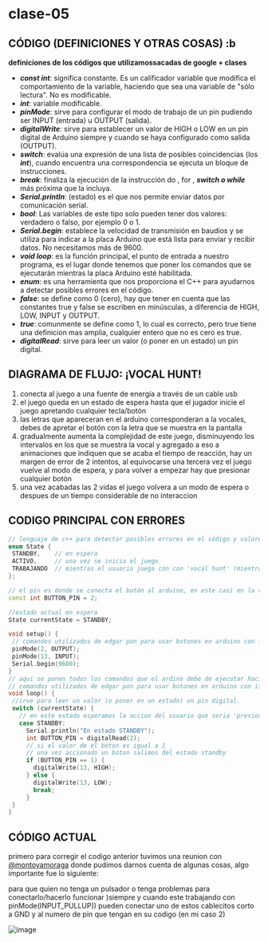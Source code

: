 # clase-05

## CÓDIGO (DEFINICIONES Y OTRAS COSAS) :b

**definiciones de los códigos que utilizamossacadas de google + clases**

- ___const int___: significa constante. Es un calificador variable que modifica el comportamiento de la variable, haciendo que sea una variable de "sólo lectura". No es modificable.
- ___int___: variable modificable.
- ___pinMode___: sirve para configurar el modo de trabajo de un pin pudiendo ser INPUT (entrada) u OUTPUT (salida).
- ___digitalWrite___: sirve para establecer un valor de HIGH o LOW en un pin digital de Arduino siempre y cuando se haya configurado como salida (OUTPUT).
- ___switch___: evalúa una expresión de una lista de posibles coincidencias (los ___int___), cuando encuentra una correspondencia se ejecuta un bloque de instrucciones.
- ___break___: finaliza la ejecución de la instrucción do , for , ___switch o while___ más próxima que la incluya.
- ___Serial.println___: (estado) es el que nos permite enviar datos por comunicación serial.
- ___bool___:  Las variables de este tipo solo pueden tener dos valores: verdadero o falso, por ejemplo 0 o 1.
- ___Serial.begin___:  establece la velocidad de transmisión en baudios y se utiliza para indicar a la placa Arduino que está lista para enviar y recibir datos. No necesitamos más de 9600.
- ___void loop___: es la función principal, el punto de entrada a nuestro programa, es el lugar donde tenemos que poner los comandos que se ejecutarán mientras la placa Arduino esté habilitada.
- ___enum___: es una herramienta que nos proporciona el C++ para ayudarnos a detectar posibles errores en el código.
- ___false___: se define como 0 (cero), hay que tener en cuenta que las constantes true y false se escriben en minúsculas, a diferencia de HIGH, LOW, INPUT y OUTPUT.
- ___true___: comunmente se define como 1, lo cual es correcto, pero true tiene una definicion mas amplia, cualquier entero que no es cero es true.
- ___digitalRead___: sirve para leer un valor (o poner en un estado) un pin digital.

## DIAGRAMA DE FLUJO: ¡VOCAL HUNT!

1. conecta al juego a una fuente de energía a través de un cable usb
2. el juego queda en un estado de espera hasta que el jugador inicie el juego apretando cualquier tecla/botón
3. las letras que apareceran en el arduino corresponderan a la vocales, debes de apretar el botón con la letra que se muestra en la pantalla
4. gradualmente aumenta la complejidad de este juego, disminuyendo los intervalos en los que se muestra la vocal y agregado a eso a animaciones que indiquen que se acaba el tiempo de reacción, hay un margen de error de 2 intentos, al equivocarse una tercera vez el juego vuelve al modo de espera, y para volver a empezar hay que presionar cualquier botón
5. una vez acabadas las 2 vidas el juego volvera  a un modo de espera o despues de un tiempo considerable de no interaccion
  
## CODIGO PRINCIPAL CON ERRORES

 ```c++
// lenguaje de c++ para detectar posibles errores en el código y valores, por lo que lo usamos ahora para definir los estados de nuestro dispopsitivo
enum State {
  STANDBY,    // en espera
  ACTIVO,     // una vez se inicia el juego
  TRABAJANDO  // mientras el usuario juega con con 'vocal hunt' (mientras que este dentro del rango de vidas)
};

// el pin es donde se conecta el botón al arduino, en este casi en la ranura número 2
const int BUTTON_PIN = 2;

//estado actual en espera
State currentState = STANDBY;

void setup() {
  // comandos utilizados de edgar pon para usar botones en arduino con if-else https://edgarpons.com/botones-en-arduino-y-comandos-if-else/
  pinMode(2, OUTPUT);
  pinMode(13, INPUT);
  Serial.begin(9600);
}
// aqui se ponen todos los comandos que el ardino debe de ejecutar haciandolos que esten en continua funcionamiento, que pase mas de una vez
// comandos utilizados de edgar pon para usar botones en arduino con if-else https://edgarpons.com/botones-en-arduino-y-comandos-if-else/
void loop() {
  //irve para leer un valor (o poner en un estado) un pin digital.
  switch (currentState) {
    // en este estado esperamos la accion del usuario que seria 'presionar cualquie boton para que empiece el juego' y asi cambie a un estado activo
    case STANDBY:
      Serial.println("En estado STANDBY");
      int BUTTON_PIN = digitalRead(2);
      // si el valor de el boton es igual a 1
      // una vez accionado un boton salimos del estado standby
      if (BUTTON_PIN == 1) {
        digitalWrite(13, HIGH);
      } else {
        digitalWrite(13, LOW);
        break;
      }
  }
}
 ```
## CÓDIGO ACTUAL

primero para corregir el codigo anterior tuvimos una reunion con [@montoyamoraga](https://github.com/montoyamoraga?tab=repositories&q=&type=&language=&sort=) donde pudimos darnos cuenta de algunas cosas, algo importante fue lo siguiente:

para que quien no tenga un pulsador o tenga problemas para conectarlo/hacerlo funcionar )siempre y cuando este trabajando con pinMode(INPUT_PULLUP)) pueden conectar uno de estos cablecitos corto a GND y al numero de pin que tengan en su codigo (en mi caso 2)

![image](https://github.com/user-attachments/assets/b4b9688c-c1cf-419b-8a3e-4f943cf69729)

